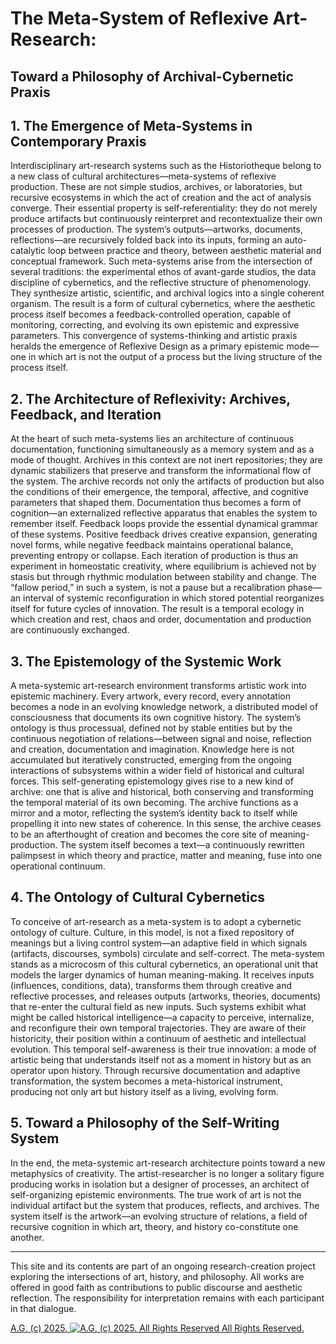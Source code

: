 # The Meta-System of Reflexive Art-Research:
## Toward a Philosophy of Archival-Cybernetic Praxis

## 1. The Emergence of Meta-Systems in Contemporary Praxis
Interdisciplinary art-research systems such as the Historiotheque belong to a new class of cultural architectures—meta-systems of reflexive production. These are not simple studios, archives, or laboratories, but recursive ecosystems in which the act of creation and the act of analysis converge. Their essential property is self-referentiality: they do not merely produce artifacts but continuously reinterpret and recontextualize their own processes of production. The system’s outputs—artworks, documents, reflections—are recursively folded back into its inputs, forming an auto-catalytic loop between practice and theory, between aesthetic material and conceptual framework.
Such meta-systems arise from the intersection of several traditions: the experimental ethos of avant-garde studios, the data discipline of cybernetics, and the reflective structure of phenomenology. They synthesize artistic, scientific, and archival logics into a single coherent organism. The result is a form of cultural cybernetics, where the aesthetic process itself becomes a feedback-controlled operation, capable of monitoring, correcting, and evolving its own epistemic and expressive parameters. This convergence of systems-thinking and artistic praxis heralds the emergence of Reflexive Design as a primary epistemic mode—one in which art is not the output of a process but the living structure of the process itself.

## 2. The Architecture of Reflexivity: Archives, Feedback, and Iteration
At the heart of such meta-systems lies an architecture of continuous documentation, functioning simultaneously as a memory system and as a mode of thought. Archives in this context are not inert repositories; they are dynamic stabilizers that preserve and transform the informational flow of the system. The archive records not only the artifacts of production but also the conditions of their emergence, the temporal, affective, and cognitive parameters that shaped them. Documentation thus becomes a form of cognition—an externalized reflective apparatus that enables the system to remember itself.
Feedback loops provide the essential dynamical grammar of these systems. Positive feedback drives creative expansion, generating novel forms, while negative feedback maintains operational balance, preventing entropy or collapse. Each iteration of production is thus an experiment in homeostatic creativity, where equilibrium is achieved not by stasis but through rhythmic modulation between stability and change. The “fallow period,” in such a system, is not a pause but a recalibration phase—an interval of systemic reconfiguration in which stored potential reorganizes itself for future cycles of innovation. The result is a temporal ecology in which creation and rest, chaos and order, documentation and production are continuously exchanged.

## 3. The Epistemology of the Systemic Work
A meta-systemic art-research environment transforms artistic work into epistemic machinery. Every artwork, every record, every annotation becomes a node in an evolving knowledge network, a distributed model of consciousness that documents its own cognitive history. The system’s ontology is thus processual, defined not by stable entities but by the continuous negotiation of relations—between signal and noise, reflection and creation, documentation and imagination. Knowledge here is not accumulated but iteratively constructed, emerging from the ongoing interactions of subsystems within a wider field of historical and cultural forces.
This self-generating epistemology gives rise to a new kind of archive: one that is alive and historical, both conserving and transforming the temporal material of its own becoming. The archive functions as a mirror and a motor, reflecting the system’s identity back to itself while propelling it into new states of coherence. In this sense, the archive ceases to be an afterthought of creation and becomes the core site of meaning-production. The system itself becomes a text—a continuously rewritten palimpsest in which theory and practice, matter and meaning, fuse into one operational continuum.

## 4. The Ontology of Cultural Cybernetics
To conceive of art-research as a meta-system is to adopt a cybernetic ontology of culture. Culture, in this model, is not a fixed repository of meanings but a living control system—an adaptive field in which signals (artifacts, discourses, symbols) circulate and self-correct. The meta-system stands as a microcosm of this cultural cybernetics, an operational unit that models the larger dynamics of human meaning-making. It receives inputs (influences, conditions, data), transforms them through creative and reflective processes, and releases outputs (artworks, theories, documents) that re-enter the cultural field as new inputs.
Such systems exhibit what might be called historical intelligence—a capacity to perceive, internalize, and reconfigure their own temporal trajectories. They are aware of their historicity, their position within a continuum of aesthetic and intellectual evolution. This temporal self-awareness is their true innovation: a mode of artistic being that understands itself not as a moment in history but as an operator upon history. Through recursive documentation and adaptive transformation, the system becomes a meta-historical instrument, producing not only art but history itself as a living, evolving form.

## 5. Toward a Philosophy of the Self-Writing System
In the end, the meta-systemic art-research architecture points toward a new metaphysics of creativity. The artist-researcher is no longer a solitary figure producing works in isolation but a designer of processes, an architect of self-organizing epistemic environments. The true work of art is not the individual artifact but the system that produces, reflects, and archives. The system itself is the artwork—an evolving structure of relations, a field of recursive cognition in which art, theory, and history co-constitute one another.

- - - - - - -

This site and its contents are part of an ongoing research-creation project exploring the intersections of art, history, and philosophy. All works are offered in good faith as contributions to public discourse and aesthetic reflection. The responsibility for interpretation remains with each participant in that dialogue.

[A.G. (c) 2025. ![A.G. (c) 2025. All Rights Reserved](https://historiotheque.files.wordpress.com/2016/11/ag_signature_official_2015_50px_cropped.jpg) All Rights Reserved.](http://alexgagnon.com)
